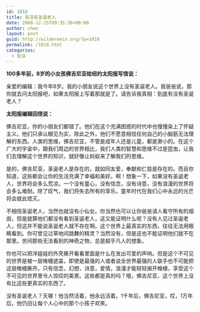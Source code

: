 ```yaml
---
id: 1018
title: 有没有圣诞老人
date: 2008-12-25T09:35:36+00:00
author: chen
layout: post
guid: http://wilderwein.org/?p=1018
permalink: /1018.html
categories:
  - 扯淡
---
```

**100多年前，8岁的小女孩佛吉尼亚给纽约太阳报写信说：** 

亲爱的编辑：我今年8岁。我的小朋友说这个世界上没有圣诞老人。我爸爸说，那你就去问太阳报吧，如果太阳报上写着那就是了。请告诉我真相：到底有没有圣诞老人？ </p> 

**太阳报编辑回信说：** 

佛吉尼亚，你的小朋友们都错了。他们在这个充满困惑的时代中也慢慢染上了怀疑主义。他们只承认眼见为实，除此之外，他们不愿意相信任何自己的小脑筋无法理解的东西。人类的思维，佛吉尼亚，不管是成年人还是儿童，都是渺小的。在这个广大的宇宙中，跟我们周边的世界相比，我们人类的智慧和思维不过是昆虫，让我们去理解这个世界的知识，就好像让蚂蚁来了解我们的思维。 </p> 

是的，佛吉尼亚，圣诞老人是存在的，就如同友爱，奉献和仁慈是存在的。而且你知道，这些都会让你的生活充满了幸福和美好。啊！想象一下，如果没有圣诞老人，世界将会多么荒凉。一个没有童心，没有信念，没有诗意，没有浪漫的世界将会多么难耐。除了叹气，我们将失去所有的享乐。童年时代在我们心中永远的光芒将会就此熄灭。 </p> 

不相信圣诞老人，当然也就没有小仙女。你当然也可以让你爸爸请人看守所有的烟囱，但是就算他们都没有看到圣诞老人，这又能证明什么呢？没有人见过圣诞老人，但这并不能说圣诞老人就不存在啊。这个世界上最真实的东西，往往无法用眼睛看到。你可曾见过草地间跳舞的精灵？当然没有，但是这也不能证明他们就不在那里。世间那些无法看到的神奇之物，总是超乎凡人的想象。 </p> 

你也可以把洋娃娃的外壳撕开看看里面是什么在发出可爱的声响。但是这个不可见的世界是被一层帷幔遮盖，即使是最强的人或者说全世界最强的人联手也不可能把这层帷幔撕开。只有信念，幻想，诗意，爱情，浪漫才能轻轻揭开帷幔，享受这个不可见的世界里令人惊叹的美景。这些都是真的吗？哦，佛吉尼亚，这个世界上没有比这些更真实的东西了。 </p> 

没有圣诞老人？天哪！他当然活着，他永远活着。1千年后，佛吉尼亚，哎，1万年后，他仍旧让每个人心中的那个小孩子欢笑。